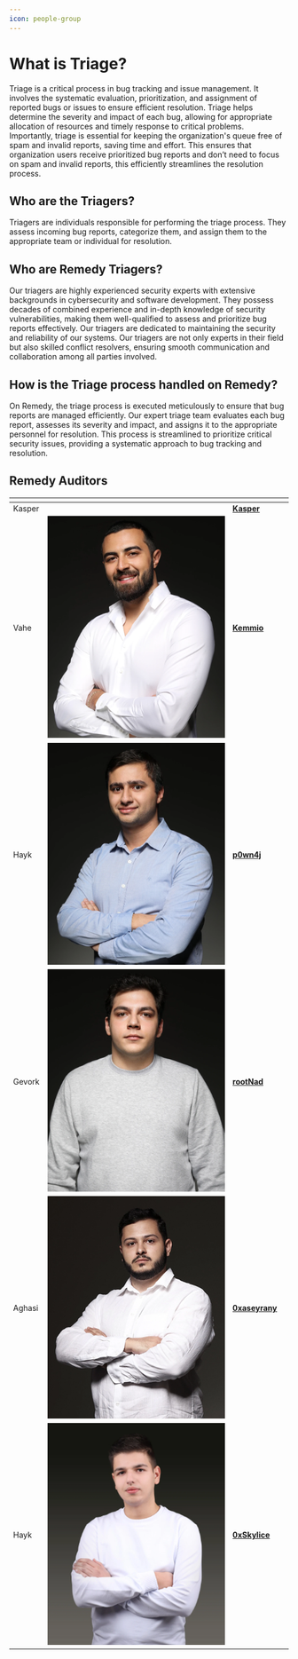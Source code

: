 ```yaml
---
icon: people-group
---
```


# What is Triage?

Triage is a critical process in bug tracking and issue management. It involves the systematic evaluation, prioritization, and assignment of reported bugs or issues to ensure efficient resolution. Triage helps determine the severity and impact of each bug, allowing for appropriate allocation of resources and timely response to critical problems. Importantly, triage is essential for keeping the organization's queue free of spam and invalid reports, saving time and effort. This ensures that organization users receive prioritized bug reports and don’t need to focus on spam and invalid reports, this efficiently streamlines the resolution process.

## Who are the Triagers?

Triagers are individuals responsible for performing the triage process. They assess incoming bug reports, categorize them, and assign them to the appropriate team or individual for resolution.

## Who are Remedy Triagers?

Our triagers are highly experienced security experts with extensive backgrounds in cybersecurity and software development. They possess decades of combined experience and in-depth knowledge of security vulnerabilities, making them well-qualified to assess and prioritize bug reports effectively. Our triagers are dedicated to maintaining the security and reliability of our systems. Our triagers are not only experts in their field but also skilled conflict resolvers, ensuring smooth communication and collaboration among all parties involved.

## How is the Triage process handled on Remedy?

On Remedy, the triage process is executed meticulously to ensure that bug reports are managed efficiently. Our expert triage team evaluates each bug report, assesses its severity and impact, and assigns it to the appropriate personnel for resolution. This process is streamlined to prioritize critical security issues, providing a systematic approach to bug tracking and resolution.

## Remedy Auditors

<table data-view="cards"><thead><tr><th></th><th></th><th></th><th data-hidden data-card-cover data-type="files"></th></tr></thead><tbody><tr><td>Kasper</td><td><img src="../.gitbook/assets/Kasper.avif" alt="" data-size="original"></td><td><a href="https://account.r.xyz/~Kasper"><strong>Kasper</strong></a></td><td></td></tr><tr><td>Vahe</td><td><img src="../.gitbook/assets/3bd87be09465830e61a6aaebd9f0d53f_1200.webp" alt=""></td><td><a href="https://account.r.xyz/~Kemmio"><strong>Kemmio</strong></a></td><td></td></tr><tr><td>Hayk</td><td><img src="../.gitbook/assets/9fb67d79a21431280f9c36eb3ab6a8d3_1200.webp" alt="" data-size="original"></td><td><a href="https://account.r.xyz/~p0wn4j"><strong>p0wn4j</strong></a></td><td></td></tr><tr><td>Gevork</td><td><img src="../.gitbook/assets/b42a2ebb4ffee3dafa63c874b5139777_1200.webp" alt=""></td><td><a href="https://account.r.xyz/~rootNad"><strong>rootNad</strong></a></td><td></td></tr><tr><td>Aghasi</td><td><img src="../.gitbook/assets/64793227049ec790166e98a81073c09b_1200.webp" alt="" data-size="original"></td><td><a href="https://account.r.xyz/~0xaseyrany"><strong>0xaseyrany</strong></a></td><td></td></tr><tr><td>Hayk </td><td><img src="../.gitbook/assets/1f0a181725fb7030fa0c1dd5a9ddbab7_1200.webp" alt="" data-size="original"></td><td><a href="https://account.r.xyz/~0xSkylice"><strong>0xSkylice</strong></a></td><td></td></tr></tbody></table>

